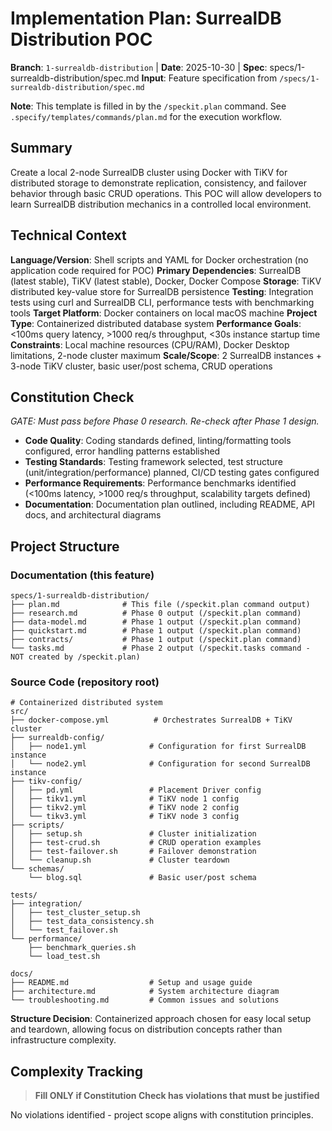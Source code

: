 # Implementation Plan: SurrealDB Distribution POC

**Branch**: `1-surrealdb-distribution` | **Date**: 2025-10-30 | **Spec**: specs/1-surrealdb-distribution/spec.md
**Input**: Feature specification from `/specs/1-surrealdb-distribution/spec.md`

**Note**: This template is filled in by the `/speckit.plan` command. See `.specify/templates/commands/plan.md` for the execution workflow.

## Summary

Create a local 2-node SurrealDB cluster using Docker with TiKV for distributed storage to demonstrate replication, consistency, and failover behavior through basic CRUD operations. This POC will allow developers to learn SurrealDB distribution mechanics in a controlled local environment.

## Technical Context

**Language/Version**: Shell scripts and YAML for Docker orchestration (no application code required for POC)
**Primary Dependencies**: SurrealDB (latest stable), TiKV (latest stable), Docker, Docker Compose
**Storage**: TiKV distributed key-value store for SurrealDB persistence
**Testing**: Integration tests using curl and SurrealDB CLI, performance tests with benchmarking tools
**Target Platform**: Docker containers on local macOS machine
**Project Type**: Containerized distributed database system
**Performance Goals**: <100ms query latency, >1000 req/s throughput, <30s instance startup time
**Constraints**: Local machine resources (CPU/RAM), Docker Desktop limitations, 2-node cluster maximum
**Scale/Scope**: 2 SurrealDB instances + 3-node TiKV cluster, basic user/post schema, CRUD operations

## Constitution Check

*GATE: Must pass before Phase 0 research. Re-check after Phase 1 design.*

- **Code Quality**: Coding standards defined, linting/formatting tools configured, error handling patterns established
- **Testing Standards**: Testing framework selected, test structure (unit/integration/performance) planned, CI/CD testing gates configured
- **Performance Requirements**: Performance benchmarks identified (<100ms latency, >1000 req/s throughput, scalability targets defined)
- **Documentation**: Documentation plan outlined, including README, API docs, and architectural diagrams

## Project Structure

### Documentation (this feature)

```text
specs/1-surrealdb-distribution/
├── plan.md              # This file (/speckit.plan command output)
├── research.md          # Phase 0 output (/speckit.plan command)
├── data-model.md        # Phase 1 output (/speckit.plan command)
├── quickstart.md        # Phase 1 output (/speckit.plan command)
├── contracts/           # Phase 1 output (/speckit.plan command)
└── tasks.md             # Phase 2 output (/speckit.tasks command - NOT created by /speckit.plan)
```

### Source Code (repository root)

```text
# Containerized distributed system
src/
├── docker-compose.yml          # Orchestrates SurrealDB + TiKV cluster
├── surrealdb-config/
│   ├── node1.yml              # Configuration for first SurrealDB instance
│   └── node2.yml              # Configuration for second SurrealDB instance
├── tikv-config/
│   ├── pd.yml                 # Placement Driver config
│   ├── tikv1.yml              # TiKV node 1 config
│   ├── tikv2.yml              # TiKV node 2 config
│   └── tikv3.yml              # TiKV node 3 config
├── scripts/
│   ├── setup.sh               # Cluster initialization
│   ├── test-crud.sh           # CRUD operation examples
│   ├── test-failover.sh       # Failover demonstration
│   └── cleanup.sh             # Cluster teardown
└── schemas/
    └── blog.sql               # Basic user/post schema

tests/
├── integration/
│   ├── test_cluster_setup.sh
│   ├── test_data_consistency.sh
│   └── test_failover.sh
└── performance/
    ├── benchmark_queries.sh
    └── load_test.sh

docs/
├── README.md                  # Setup and usage guide
├── architecture.md            # System architecture diagram
└── troubleshooting.md         # Common issues and solutions
```

**Structure Decision**: Containerized approach chosen for easy local setup and teardown, allowing focus on distribution concepts rather than infrastructure complexity.

## Complexity Tracking

> **Fill ONLY if Constitution Check has violations that must be justified**

No violations identified - project scope aligns with constitution principles.
